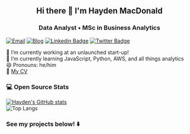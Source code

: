 <h2 align="center">Hi there 👋 I'm Hayden MacDonald</h2>
<h3 align="center">Data Analyst • MSc in Business Analytics</h3>

[![Email](https://img.shields.io/badge/-hmd@needleinthehay.ca-blue?style=flat&logo=microsoft-outlook)](mailto:hmd@needleinthehay.ca)
[![Blog](https://img.shields.io/badge/-Needle%20in%20the%20Hay-black?style=flat&logo=RSS&logoColor=white)](https://needleinthehay.ca/)
[![Linkedin Badge](https://img.shields.io/badge/-haydenmacdonald-blue?style=flat&logo=Linkedin&logoColor=white)](https://www.linkedin.com/in/hayden-macdonald/)
[![Twitter Badge](https://img.shields.io/badge/-@HYDNMCDNLD-00acee?style=flat&logo=Twitter&logoColor=white)](https://twitter.com/HYDNMCDNLD)

💼 I’m currently working at an unlaunched start-up!  
🌱 I’m currently learning JavaScript, Python, AWS, and all things analytics  
😄 Pronouns: he/him  
📄 [My CV](https://needleinthehay.ca/cv.pdf)   

### 💻 Open Source Stats

<picture>
    <source srcset="https://github-readme-stats.vercel.app/api?username=HaydenMacDonald&show_icons=true" media="(data-color-mode: light)"/>
    <source srcset="https://github-readme-stats.vercel.app/api?username=HaydenMacDonald&show_icons=true&theme=dark" media="(data-color-mode: dark)"/>
</picture>

[![Hayden's GitHub stats](https://github-readme-stats.vercel.app/api?username=HaydenMacDonald&show_icons=true)](https://github.com/HaydenMacDonald/github-readme-stats)  
![Top Langs](https://github-readme-stats.vercel.app/api/top-langs/?username=HaydenMacDonald&layout=compact&exclude_repo=needle-in-the-hay,rweekly.org&hide=html,css&langs_count=8)

### See my projects below! ⬇️
